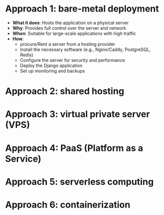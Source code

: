 # Approach 1: bare-metal deployment
- **What it does**: Hosts the application on a physical server
- **Why**: Provides full control over the server and network
- **When**: Suitable for large-scale applications with high traffic
- **How**:
  - procure/Rent a server from a hosting provider
  - Install the necessary software (e.g., Nginx/Caddy, PostgreSQL, Redis)
  - Configure the server for security and performance
  - Deploy the Django application
  - Set up monitoring and backups
# Approach 2: shared hosting
# Approach 3: virtual private server (VPS)
# Approach 4: PaaS (Platform as a Service)
# Approach 5: serverless computing
# Approach 6: containerization
